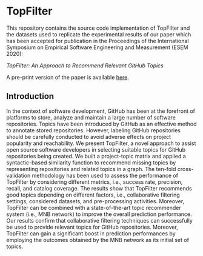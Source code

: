 
# TopFilter
This repository contains the source code implementation of TopFilter and the datasets used to replicate the experimental results of our paper which has been accepted for publication in the Proceedings of the International Symposium on Empirical Software Engineering and Measurement (ESEM 2020):

_TopFilter: An Approach to Recommend Relevant GitHub Topics_

A pre-print version of the paper is available <a href="https://github.com/MDEGroup/TopFilter/blob/master/ESEM2020.pdf"> here</a>.



## Introduction

In the context of software development, GitHub has been at the forefront of platforms to store, analyze and maintain a large number of software repositories. Topics have been introduced by GitHub as an effective 
method to annotate stored repositories. However, labeling GitHub repositories should be carefully conducted to avoid adverse effects on project popularity and reachability. We present TopFilter, a novel approach to assist open source 
software developers in selecting suitable topics for GitHub repositories being 
created.
We built a project-topic matrix and applied a syntactic-based similarity function to recommend missing topics by representing repositories and related topics in a graph. The ten-fold cross-validation methodology has been used to assess the performance of TopFilter by considering different 
metrics, i.e., success rate, precision, recall, and catalog coverage. The results show that TopFilter recommends good topics depending on different factors, i.e., collaborative filtering settings, 
considered datasets, and pre-processing activities. Moreover, TopFilter can be combined with a state-of-the-art topic recommender system (i.e., MNB 
network) to improve the overall prediction performance. Our results confirm that collaborative filtering techniques can successfully be used to provide relevant topics for GitHub 
repositories. Moreover, TopFilter can gain a significant boost in prediction performances by employing the outcomes obtained by the MNB network as its initial set of topics.

